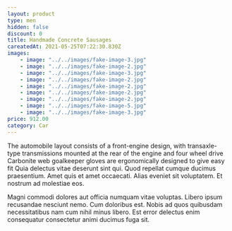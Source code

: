 ```yaml
---
layout: product
type: men
hidden: false
discount: 0
title: Handmade Concrete Sausages
careatedAt: 2021-05-25T07:22:30.830Z
images:
    - image: "../../images/fake-image-3.jpg"
    - image: "../../images/fake-image-2.jpg"
    - image: "../../images/fake-image-3.jpg"
    - image: "../../images/fake-image-2.jpg"
    - image: "../../images/fake-image-2.jpg"
    - image: "../../images/fake-image-2.jpg"
    - image: "../../images/fake-image-2.jpg"
    - image: "../../images/fake-image-5.jpg"
    - image: "../../images/fake-image-3.jpg"
price: 912.00
category: Car
---
```

The automobile layout consists of a front-engine design, with transaxle-type transmissions mounted at the rear of the engine and four wheel drive
Carbonite web goalkeeper gloves are ergonomically designed to give easy fit
Quia delectus vitae deserunt sint qui. Quod repellat cumque ducimus praesentium. Amet quis et amet occaecati. Alias eveniet sit voluptatem. Et nostrum ad molestiae eos.
 Magni commodi dolores aut officia numquam vitae voluptas. Libero ipsum recusandae nesciunt nemo. Cum doloribus est. Nobis ad quos quibusdam necessitatibus nam cum nihil minus libero. Est error delectus enim consequatur consectetur animi ducimus fuga sit.
